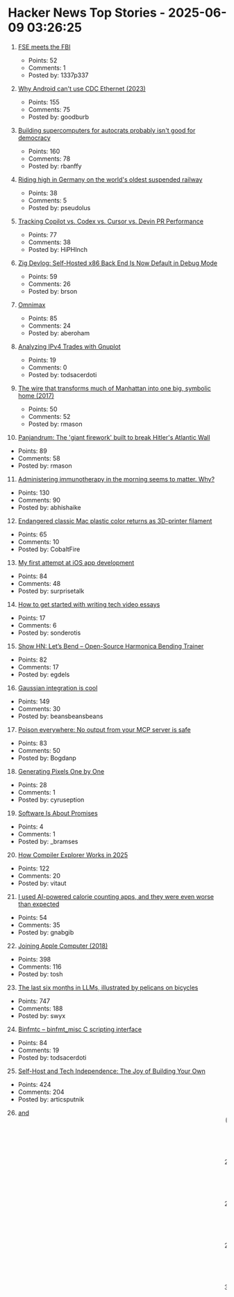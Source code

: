 # Hacker News Top Stories - 2025-06-09 03:26:25

1. [FSE meets the FBI](https://blog.freespeechextremist.com/blog/fse-vs-fbi.html)
   - Points: 52
   - Comments: 1
   - Posted by: 1337p337

2. [Why Android can't use CDC Ethernet (2023)](https://jordemort.dev/blog/why-android-cant-use-cdc-ethernet/)
   - Points: 155
   - Comments: 75
   - Posted by: goodburb

3. [Building supercomputers for autocrats probably isn't good for democracy](https://helentoner.substack.com/p/supercomputers-for-autocrats)
   - Points: 160
   - Comments: 78
   - Posted by: rbanffy

4. [Riding high in Germany on the world's oldest suspended railway](https://www.theguardian.com/travel/2025/jun/09/riding-high-in-germany-on-the-worlds-oldest-suspended-railway)
   - Points: 38
   - Comments: 5
   - Posted by: pseudolus

5. [Tracking Copilot vs. Codex vs. Cursor vs. Devin PR Performance](https://aavetis.github.io/ai-pr-watcher/)
   - Points: 77
   - Comments: 38
   - Posted by: HiPHInch

6. [Zig Devlog: Self-Hosted x86 Back End Is Now Default in Debug Mode](https://ziglang.org/devlog/2025/#2025-06-08)
   - Points: 59
   - Comments: 26
   - Posted by: brson

7. [Omnimax](https://computer.rip/2025-06-08-Omnimax.html)
   - Points: 85
   - Comments: 24
   - Posted by: aberoham

8. [Analyzing IPv4 Trades with Gnuplot](https://ipv4a-5539ad.gitlab.io/)
   - Points: 19
   - Comments: 0
   - Posted by: todsacerdoti

9. [The wire that transforms much of Manhattan into one big, symbolic home (2017)](https://www.atlasobscura.com/articles/eruv-manhattan-invisible-wire-jewish-symbolic-religious-home)
   - Points: 50
   - Comments: 52
   - Posted by: rmason

10. [Panjandrum: The 'giant firework' built to break Hitler's Atlantic Wall](https://www.bbc.com/future/article/20250603-the-giant-firework-built-to-break-hitlers-atlantic-wall)
   - Points: 89
   - Comments: 58
   - Posted by: rmason

11. [Administering immunotherapy in the morning seems to matter. Why?](https://www.owlposting.com/p/the-time-of-day-that-immunotherapy)
   - Points: 130
   - Comments: 90
   - Posted by: abhishaike

12. [Endangered classic Mac plastic color returns as 3D-printer filament](https://arstechnica.com/apple/2025/06/new-filament-lets-you-3d-print-parts-in-authentic-1980s-apple-computer-color/)
   - Points: 65
   - Comments: 10
   - Posted by: CobaltFire

13. [My first attempt at iOS app development](https://mgx.me/my-first-attempt-at-ios-app-development)
   - Points: 84
   - Comments: 48
   - Posted by: surprisetalk

14. [How to get started with writing tech video essays](undefined)
   - Points: 17
   - Comments: 6
   - Posted by: sonderotis

15. [Show HN: Let’s Bend – Open-Source Harmonica Bending Trainer](https://letsbend.de)
   - Points: 82
   - Comments: 17
   - Posted by: egdels

16. [Gaussian integration is cool](https://rohangautam.github.io/blog/chebyshev_gauss/)
   - Points: 149
   - Comments: 30
   - Posted by: beansbeansbeans

17. [Poison everywhere: No output from your MCP server is safe](https://www.cyberark.com/resources/threat-research-blog/poison-everywhere-no-output-from-your-mcp-server-is-safe)
   - Points: 83
   - Comments: 50
   - Posted by: Bogdanp

18. [Generating Pixels One by One](https://tunahansalih.github.io/blog/autoregressive-vision-generation-part-1/)
   - Points: 28
   - Comments: 1
   - Posted by: cyruseption

19. [Software Is About Promises](https://www.bramadams.dev/software-is-about-promises/)
   - Points: 4
   - Comments: 1
   - Posted by: _bramses

20. [How Compiler Explorer Works in 2025](https://xania.org/202506/how-compiler-explorer-works)
   - Points: 122
   - Comments: 20
   - Posted by: vitaut

21. [I used AI-powered calorie counting apps, and they were even worse than expected](https://lifehacker.com/health/ai-powered-calorie-counting-apps-worse-than-expected)
   - Points: 54
   - Comments: 35
   - Posted by: gnabgib

22. [Joining Apple Computer (2018)](https://www.folklore.org/Joining_Apple_Computer.html)
   - Points: 398
   - Comments: 116
   - Posted by: tosh

23. [The last six months in LLMs, illustrated by pelicans on bicycles](https://simonwillison.net/2025/Jun/6/six-months-in-llms/)
   - Points: 747
   - Comments: 188
   - Posted by: swyx

24. [Binfmtc – binfmt_misc C scripting interface](https://www.netfort.gr.jp/~dancer/software/binfmtc.html.en)
   - Points: 84
   - Comments: 19
   - Posted by: todsacerdoti

25. [Self-Host and Tech Independence: The Joy of Building Your Own](https://www.ssp.sh/blog/self-host-self-independence/)
   - Points: 424
   - Comments: 204
   - Posted by: articsputnik

26. [<Blink> and <Marquee> (2020)](https://danq.me/2020/11/11/blink-and-marquee/)
   - Points: 205
   - Comments: 160
   - Posted by: ghssds

27. [Launching the BeOS on Hitachi Flora Prius Systems (1999)](http://testou.free.fr/www.beatjapan.org/mirror/www.be.com/support/guides/hitachi_boot.html)
   - Points: 41
   - Comments: 14
   - Posted by: doener

28. [Building an AI server on a budget](https://www.informationga.in/blog/building-an-ai-server-on-a-budget)
   - Points: 89
   - Comments: 51
   - Posted by: mful

29. [FAA to eliminate floppy disks used in air traffic control systems](https://www.tomshardware.com/pc-components/storage/the-faa-seeks-to-eliminate-floppy-disk-usage-in-air-traffic-control-systems)
   - Points: 81
   - Comments: 87
   - Posted by: daledavies

30. [Cheap yet ultrapure titanium might enable widespread use in industry (2024)](https://phys.org/news/2024-06-cheap-ultrapure-titanium-metal-enable.amp)
   - Points: 73
   - Comments: 51
   - Posted by: westurner

